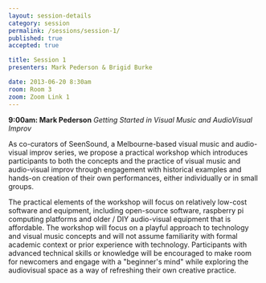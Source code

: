 ```yaml
---
layout: session-details
category: session
permalink: /sessions/session-1/
published: true
accepted: true

title: Session 1
presenters: Mark Pederson & Brigid Burke

date: 2013-06-20 8:30am
room: Room 3
zoom: Zoom Link 1
---
```


**9:00am: Mark Pederson**
_Getting Started in Visual Music and AudioVisual Improv_

As co-curators of SeenSound, a Melbourne-based visual music and audio-visual improv series, we propose a practical workshop which introduces participants to both the concepts and the practice of visual music and audio-visual improv through engagement with historical examples and hands-on creation of their own performances, either individually or in small groups. 

The practical elements of the workshop will focus on relatively low-cost software and equipment, including open-source software, raspberry pi computing platforms and older / DIY audio-visual equipment that is affordable. The workshop will focus on a playful approach to technology and visual music concepts and will not assume familiarity with formal academic context or prior experience with technology. Participants with advanced technical skills or knowledge will be encouraged to make room for newcomers and engage with a "beginner's mind" while exploring the audiovisual space as a way of refreshing their own creative practice. 
